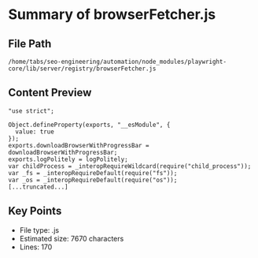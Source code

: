 # Summary of browserFetcher.js
  
## File Path
`/home/tabs/seo-engineering/automation/node_modules/playwright-core/lib/server/registry/browserFetcher.js`

## Content Preview
```
"use strict";

Object.defineProperty(exports, "__esModule", {
  value: true
});
exports.downloadBrowserWithProgressBar = downloadBrowserWithProgressBar;
exports.logPolitely = logPolitely;
var childProcess = _interopRequireWildcard(require("child_process"));
var _fs = _interopRequireDefault(require("fs"));
var _os = _interopRequireDefault(require("os"));
[...truncated...]
```

## Key Points
- File type: .js
- Estimated size: 7670 characters
- Lines: 170
